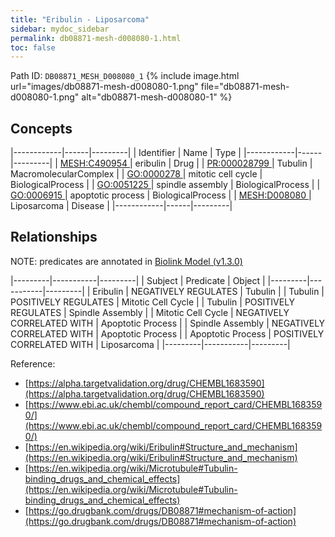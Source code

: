 ```yaml
---
title: "Eribulin - Liposarcoma"
sidebar: mydoc_sidebar
permalink: db08871-mesh-d008080-1.html
toc: false 
---
```



Path ID: `DB08871_MESH_D008080_1`
{% include image.html url="images/db08871-mesh-d008080-1.png" file="db08871-mesh-d008080-1.png" alt="db08871-mesh-d008080-1" %}

## Concepts

|------------|------|---------|
| Identifier | Name | Type    |
|------------|------|---------|
| <a href="https://identifiers.org/MESH:C490954">MESH:C490954 </a> | eribulin | Drug |
| <a href="https://identifiers.org/PR:000028799">PR:000028799 </a> | Tubulin | MacromolecularComplex |
| <a href="https://identifiers.org/GO:0000278">GO:0000278 </a> | mitotic cell cycle | BiologicalProcess |
| <a href="https://identifiers.org/GO:0051225">GO:0051225 </a> | spindle assembly | BiologicalProcess |
| <a href="https://identifiers.org/GO:0006915">GO:0006915 </a> | apoptotic process | BiologicalProcess |
| <a href="https://identifiers.org/MESH:D008080">MESH:D008080 </a> | Liposarcoma | Disease |
|------------|------|---------|

## Relationships


NOTE: predicates are annotated in <a href="https://github.com/biolink/biolink-model/releases/tag/v1.3.0">Biolink Model (v1.3.0)</a>

|---------|-----------|---------|
| Subject | Predicate | Object  |
|---------|-----------|---------|
| Eribulin | NEGATIVELY REGULATES | Tubulin |
| Tubulin | POSITIVELY REGULATES | Mitotic Cell Cycle |
| Tubulin | POSITIVELY REGULATES | Spindle Assembly |
| Mitotic Cell Cycle | NEGATIVELY CORRELATED WITH | Apoptotic Process |
| Spindle Assembly | NEGATIVELY CORRELATED WITH | Apoptotic Process |
| Apoptotic Process | POSITIVELY CORRELATED WITH | Liposarcoma |
|---------|-----------|---------|

Reference: 
  - [https://alpha.targetvalidation.org/drug/CHEMBL1683590](https://alpha.targetvalidation.org/drug/CHEMBL1683590)
  - [https://www.ebi.ac.uk/chembl/compound_report_card/CHEMBL1683590/](https://www.ebi.ac.uk/chembl/compound_report_card/CHEMBL1683590/)
  - [https://en.wikipedia.org/wiki/Eribulin#Structure_and_mechanism](https://en.wikipedia.org/wiki/Eribulin#Structure_and_mechanism)
  - [https://en.wikipedia.org/wiki/Microtubule#Tubulin-binding_drugs_and_chemical_effects](https://en.wikipedia.org/wiki/Microtubule#Tubulin-binding_drugs_and_chemical_effects)
  - [https://go.drugbank.com/drugs/DB08871#mechanism-of-action](https://go.drugbank.com/drugs/DB08871#mechanism-of-action)
